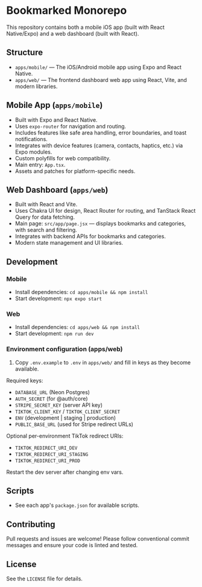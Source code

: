 
# Bookmarked Monorepo

This repository contains both a mobile iOS app (built with React Native/Expo) and a web dashboard (built with React).

## Structure

- `apps/mobile/` — The iOS/Android mobile app using Expo and React Native.
- `apps/web/` — The frontend dashboard web app using React, Vite, and modern libraries.

## Mobile App (`apps/mobile`)

- Built with Expo and React Native.
- Uses `expo-router` for navigation and routing.
- Includes features like safe area handling, error boundaries, and toast notifications.
- Integrates with device features (camera, contacts, haptics, etc.) via Expo modules.
- Custom polyfills for web compatibility.
- Main entry: `App.tsx`.
- Assets and patches for platform-specific needs.


## Web Dashboard (`apps/web`)

- Built with React and Vite.
- Uses Chakra UI for design, React Router for routing, and TanStack React Query for data fetching.
- Main page: `src/app/page.jsx` — displays bookmarks and categories, with search and filtering.
- Integrates with backend APIs for bookmarks and categories.
- Modern state management and UI libraries.

## Development

### Mobile

- Install dependencies: `cd apps/mobile && npm install`
- Start development: `npx expo start`


### Web

- Install dependencies: `cd apps/web && npm install`
- Start development: `npm run dev`

### Environment configuration (apps/web)

1) Copy `.env.example` to `.env` in `apps/web/` and fill in keys as they become available.

Required keys:
- `DATABASE_URL` (Neon Postgres)
- `AUTH_SECRET` (for @auth/core)
- `STRIPE_SECRET_KEY` (server API key)
- `TIKTOK_CLIENT_KEY` / `TIKTOK_CLIENT_SECRET`
- `ENV` (development | staging | production)
- `PUBLIC_BASE_URL` (used for Stripe redirect URLs)

Optional per-environment TikTok redirect URIs:
- `TIKTOK_REDIRECT_URI_DEV`
- `TIKTOK_REDIRECT_URI_STAGING`
- `TIKTOK_REDIRECT_URI_PROD`

Restart the dev server after changing env vars.


## Scripts

- See each app's `package.json` for available scripts.


## Contributing

Pull requests and issues are welcome! Please follow conventional commit messages and ensure your code is linted and tested.


## License

See the `LICENSE` file for details.
